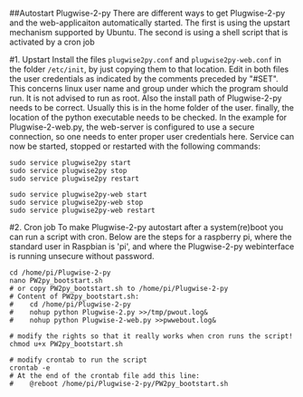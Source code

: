 ##Autostart Plugwise-2-py
There are different ways to get Plugwise-2-py and the web-applicaiton automatically started. The first is using the upstart mechanism supported by Ubuntu. The second is using a shell script that is activated by a cron job

#1. Upstart
Install the files `plugwise2py.conf` and `plugwise2py-web.conf` in the folder `/etc/init`, by just copying them to that location.
Edit in both files the user credentials as indicated by the comments preceded by "#SET". This concerns linux user name and group under which the program should run. It is not advised to run as root. Also the install path of Plugwise-2-py needs to be correct. Usually this is in the home folder of the user. finally, the location of the python executable needs to be checked.
In the example for Plugwise-2-web.py, the web-server is configured to use a secure connection, so one needs to enter proper user credentials here.
Service can now be started, stopped or restarted with the following commands:
```
sudo service plugwise2py start
sudo service plugwise2py stop
sudo service plugwise2py restart

sudo service plugwise2py-web start
sudo service plugwise2py-web stop
sudo service plugwise2py-web restart
```

#2. Cron job
To make Plugwise-2-py autostart after a system(re)boot you can run a script with cron. Below are the steps for a raspberry pi, where the standard user in Raspbian is 'pi', and where the Plugwise-2-py webinterface is running unsecure without password.

```
cd /home/pi/Plugwise-2-py
nano PW2py_bootstart.sh
# or copy PW2py_bootstart.sh to /home/pi/Plugwise-2-py
# Content of PW2py_bootstart.sh:
#    cd /home/pi/Plugwise-2-py
#    nohup python Plugwise-2.py >>/tmp/pwout.log&
#    nohup python Plugwise-2-web.py >>pwwebout.log&

# modify the rights so that it really works when cron runs the script!
chmod u+x PW2py_bootstart.sh

# modify crontab to run the script
crontab -e
# At the end of the crontab file add this line:
#    @reboot /home/pi/Plugwise-2-py/PW2py_bootstart.sh
```
